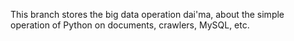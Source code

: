 This branch stores the big data operation dai'ma, about the simple operation of Python on documents, crawlers, MySQL, etc.
